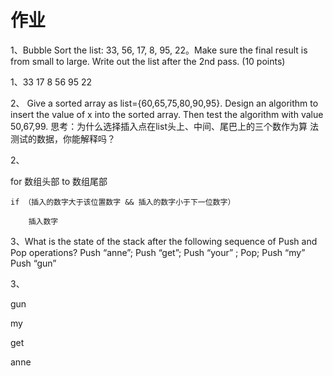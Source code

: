 # 作业

1、Bubble Sort the list: 33, 56, 17, 8, 95, 22。Make sure the final result is from small to large. Write out the list after the 2nd pass. (10 points) 

1、33 17 8 56 95 22

2、 Give a sorted array as list={60,65,75,80,90,95}. Design an algorithm to insert the value of x into the sorted array. Then test the algorithm with value 50,67,99. 思考：为什么选择插入点在list头上、中间、尾巴上的三个数作为算 法测试的数据，你能解释吗？

2、

for 数组头部 to 数组尾部

    if （插入的数字大于该位置数字 && 插入的数字小于下一位数字）

        插入数字
    

3、What is the state of the stack after the following sequence of Push and Pop operations? Push “anne”; Push “get”; Push “your” ; Pop; Push “my” Push “gun” 

3、

gun

my

get

anne